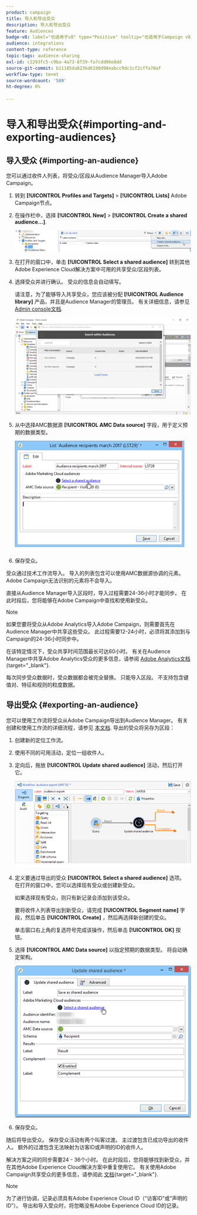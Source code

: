 ```yaml
---
product: campaign
title: 导入和导出受众
description: 导入和导出受众
feature: Audiences
badge-v8: label="也适用于v8" type="Positive" tooltip="也适用于Campaign v8"
audience: integrations
content-type: reference
topic-tags: audience-sharing
exl-id: c2293fc5-c9ba-4a73-8f39-fa7cdd06e8dd
source-git-commit: b11185da8236d6100d98eabcc9dc1cf2cffa70af
workflow-type: tm+mt
source-wordcount: '589'
ht-degree: 0%

---
```



# 导入和导出受众{#importing-and-exporting-audiences}



## 导入受众 {#importing-an-audience}

您可以通过收件人列表，将受众/区段从Audience Manager导入Adobe Campaign。

1. 转到 **[!UICONTROL Profiles and Targets]** > **[!UICONTROL Lists]** Adobe Campaign节点。
1. 在操作栏中，选择 **[!UICONTROL New]** > **[!UICONTROL Create a shared audience...]**.

   ![](assets/aam_import_audience.png)

1. 在打开的窗口中，单击 **[!UICONTROL Select a shared audience]** 转到其他Adobe Experience Cloud解决方案中可用的共享受众/区段列表。
1. 选择受众并进行确认。 受众的信息会自动填写。

   请注意，为了能够导入共享受众，您应该被分配 **[!UICONTROL Audience library]** 产品，并且是Audience Manager的管理员。 有关详细信息，请参见 [Admin console文档](https://helpx.adobe.com/cn/enterprise/managing/user-guide.html).

   ![](assets/aam_import_audience_3.png)

1. 从中选择AMC数据源 **[!UICONTROL AMC Data source]** 字段，用于定义预期的数据类型。

   ![](assets/aam_import_audience_2.png)

1. 保存受众。

受众通过技术工作流导入。 导入的列表包含可以使用AMC数据源协调的元素。 Adobe Campaign无法识别的元素将不会导入。

直接从Audience Manager导入区段时，导入过程需要24-36小时才能同步。 在此时段后，您将能够在Adobe Campaign中查找和使用新受众。

>[!NOTE]
>
>如果您要将受众从Adobe Analytics导入Adobe Campaign，则需要首先在Audience Manager中共享这些受众。 此过程需要12-24小时，必须将其添加到与Campaign的24-36小时同步中。
>
>在该特定情况下，受众共享时间范围最长可达60小时。 有关在Audience Manager中共享Adobe Analytics受众的更多信息，请参阅 [Adobe Analytics文档](https://experienceleague.adobe.com/docs/analytics/components/segmentation/segmentation-workflow/seg-publish.html){target="_blank"}.

每次同步受众数据时，受众数据都会被完全替换。 只能导入区段。 不支持包含键值对、特征和规则的粒度数据。

## 导出受众 {#exporting-an-audience}

您可以使用工作流将受众从Adobe Campaign导出到Audience Manager。 有关创建和使用工作流的详细流程，请参见 [本文档](../../workflow/using/building-a-workflow.md). 导出的受众将另存为区段：

1. 创建新的定位工作流。
1. 使用不同的可用活动，定位一组收件人。
1. 定向后，拖放 **[!UICONTROL Update shared audience]** 活动，然后打开它。

   ![](assets/aam_export_example.png)

1. 定义要通过导出的受众 **[!UICONTROL Select a shared audience]** 选项。 在打开的窗口中，您可以选择现有受众或创建新受众。

   如果选择现有受众，则只有新记录会添加到该受众。

   要将收件人列表导出到新受众，请完成 **[!UICONTROL Segment name]** 字段，然后单击 **[!UICONTROL Create]** ，然后再选择新创建的受众。

   单击窗口右上角的复选符号完成该操作，然后单击 **[!UICONTROL OK]** 按钮。

1. 选择 **[!UICONTROL AMC Data source]** 以指定预期的数据类型。 将自动确定架构。

   ![](assets/aam_export_audience_activity.png)

1. 保存受众。

随后将导出受众。 保存受众活动有两个叫客过渡。 主过渡包含已成功导出的收件人。 额外的过渡包含无法映射为访客ID或声明的ID的收件人。

解决方案之间的同步需要24 - 36个小时。 在此时段后，您将能够找到新受众，并在其他Adobe Experience Cloud解决方案中重复使用它。 有关使用Adobe Campaign共享受众的更多信息，请参阅此 [文档](https://experienceleague.adobe.com/en/docs/core-services/interface/services/audiences/create){target="_blank"}.

>[!NOTE]
>
>为了进行协调，记录必须具有Adobe Experience Cloud ID（“访客ID”或“声明的ID”）。 导出和导入受众时，将忽略没有Adobe Experience Cloud ID的记录。
